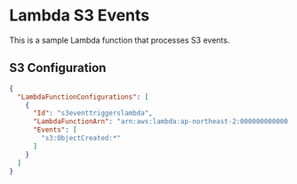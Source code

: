 # Lambda S3 Events

This is a sample Lambda function that processes S3 events.

## S3 Configuration

```json
{
  "LambdaFunctionConfigurations": [
    {
      "Id": "s3eventtriggerslambda",
      "LambdaFunctionArn": "arn:aws:lambda:ap-northeast-2:000000000000:function:my-lambda",
      "Events": [
        "s3:ObjectCreated:*"
      ]
    }
  ]
}
```